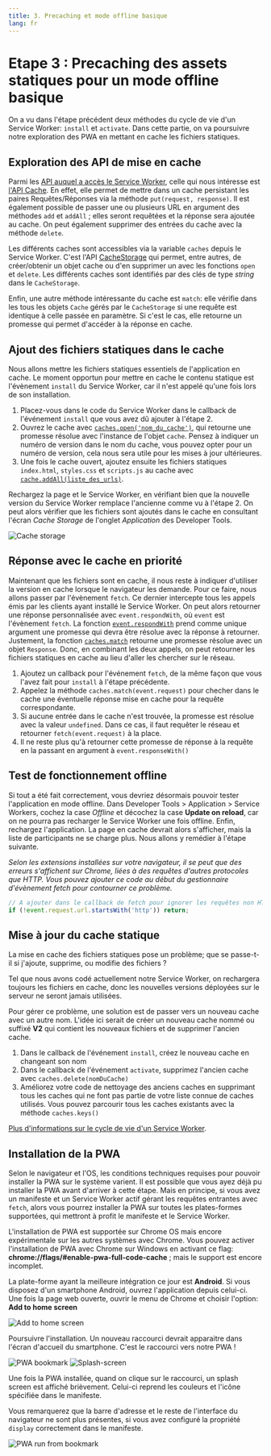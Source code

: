 ```yaml
---
title: 3. Precaching et mode offline basique
lang: fr
---
```


# Etape 3 : Precaching des assets statiques pour un mode offline basique

On a vu dans l'étape précédent deux méthodes du cycle de vie d'un Service Worker: `install` et `activate`. Dans cette partie, on va poursuivre notre exploration des PWA en mettant en cache les fichiers statiques.

## Exploration des API de mise en cache

Parmi les [API auquel a accès le Service Worker](https://developer.mozilla.org/en-US/docs/Web/API/Service_Worker_API), celle qui nous intéresse est [l'API Cache](https://developer.mozilla.org/en-US/docs/Web/API/Cache). En effet, elle permet de mettre dans un cache persistant les paires Requêtes/Réponses via la méthode `put(request, response)`. Il est également possible de passer une ou plusieurs URL en argument des méthodes `add` et `addAll` ; elles seront requêtées et la réponse sera ajoutée au cache. On peut également supprimer des entrées du cache avec la méthode `delete`.

Les différents caches sont accessibles via la variable `caches` depuis le Service Worker. C'est l'API [CacheStorage](https://developer.mozilla.org/en-US/docs/Web/API/CacheStorage) qui permet, entre autres, de créer/obtenir un objet cache ou d'en supprimer un avec les fonctions `open` et `delete`. Les différents caches sont identifiés par des clés de type _string_ dans le `CacheStorage`.

Enfin, une autre méthode intéressante du cache est `match`: elle vérifie dans les tous les objets `Cache` gérés par le `CacheStorage` si une requête est identique à celle passée en paramètre. Si c'est le cas, elle retourne un promesse qui permet d'accéder à la réponse en cache.

## Ajout des fichiers statiques dans le cache

Nous allons mettre les fichiers statiques essentiels de l'application en cache. Le moment opportun pour mettre en cache le contenu statique est l'évènement `install` du Service Worker, car il n'est appelé qu'une fois lors de son installation.

1. Placez-vous dans le code du Service Worker dans le callback de l'événement `install` que vous avez dû ajouter à l'étape 2.
2. Ouvrez le cache avec [`caches.open('nom_du_cache')`](https://developer.mozilla.org/en-US/docs/Web/API/CacheStorage/open), qui retourne une promesse résolue avec l'instance de l'objet `cache`. Pensez à indiquer un numéro de version dans le nom du cache, vous pouvez opter pour un numéro de version, cela nous sera utile pour les mises à jour ultérieures.
3. Une fois le cache ouvert, ajoutez ensuite les fichiers statiques `index.html`, `styles.css` et `scripts.js` au cache avec [`cache.addAll(liste_des_urls)`](https://developer.mozilla.org/en-US/docs/Web/API/Cache/addAll).

<!-- Solution:
const CACHE_NAME = 'V1';
const STATIC_FILES = ['index.html', 'styles.css', 'scripts.js'];

self.addEventListener('install', event => {
  console.log('Service Worker installing.');
  self.caches.open(CACHE_NAME)
  .then(cache => cache.addAll(STATIC_FILES))
});
-->

Rechargez la page et le Service Worker, en vérifiant bien que la nouvelle version du Service Worker remplace l'ancienne comme vu à l'étape 2. On peut alors vérifier que les fichiers sont ajoutés dans le cache en consultant l'écran *Cache Storage* de l'onglet *Application* des Developer Tools.

![Cache storage](./readme_assets/cache_storage.png 'Service Worker en attente')

## Réponse avec le cache en priorité

Maintenant que les fichiers sont en cache, il nous reste à indiquer d'utiliser la version en cache lorsque le navigateur les demande. Pour ce faire, nous allons passer par l'évènement `fetch`. Ce dernier intercepte tous les appels émis par les clients ayant installé le Service Worker. On peut alors retourner une réponse personnalisée avec `event.respondWith`, où `event` est l'évènement `fetch`. La fonction [`event.respondWith`](https://developer.mozilla.org/en-US/docs/Web/API/FetchEvent/respondWith) prend comme unique argument une promesse qui devra être résolue avec la réponse à retourner. Justement, la fonction [`caches.match`](https://developer.mozilla.org/en-US/docs/Web/API/CacheStorage/match) retourne une promesse résolue avec un objet `Response`. Donc, en combinant les deux appels, on peut retourner les fichiers statiques en cache au lieu d'aller les chercher sur le réseau.

1. Ajoutez un callback pour l'événement `fetch`, de la même façon que vous l'avez fait pour `install` à l'étape précédente.
2. Appelez la méthode `caches.match(event.request)` pour checher dans le cache une éventuelle réponse mise en cache pour la requête correspondante.
3. Si aucune entrée dans le cache n'est trouvée, la promesse est résolue avec la valeur `undefined`. Dans ce cas, il faut requêter le réseau et retourner `fetch(event.request)` à la place.
4. Il ne reste plus qu'à retourner cette promesse de réponse à la requête en la passant en argument à `event.responseWith()` 

<!-- Solution:
self.addEventListener('fetch', event => {
  //Personnalisation de la réponse
  event.respondWith(
    caches.match(event.request) // On vérifie si la requête a déjà été mise en cache
    .then(response => response || fetch(event.request)) // sinon on requête le réseau
  );
});
-->

## Test de fonctionnement offline

Si tout a été fait correctement, vous devriez désormais pouvoir tester l'application en mode offline. Dans Developer Tools > Application > Service Workers, cochez la case *Offline* et décochez la case **Update on reload**, car on ne pourra pas recharger le Service Worker une fois offline. Enfin, rechargez l'application. La page en cache devrait alors s'afficher, mais la liste de participants ne se charge plus. Nous allons y remédier à l'étape suivante.

*Selon les extensions installées sur votre navigateur, il se peut que des erreurs s'affichent sur Chrome, liées à des requêtes d'autres protocoles que HTTP. Vous pouvez ajouter ce code au début du gestionnaire d'évènement fetch pour contourner ce problème.*

```js
// A ajouter dans le callback de fetch pour ignorer les requêtes non HTTP
if (!event.request.url.startsWith('http')) return;
```

## Mise à jour du cache statique

La mise en cache des fichiers statiques pose un problème; que se passe-t-il si j'ajoute, supprime, ou modifie des fichiers ?

Tel que nous avons codé actuellement notre Service Worker, on rechargera toujours les fichiers en cache, donc les nouvelles versions déployées sur le serveur ne seront jamais utilisées.

Pour gérer ce problème, une solution est de passer vers un nouveau cache avec un autre nom. L'idée ici serait de créer un nouveau cache nommé ou suffixé **V2** qui contient les nouveaux fichiers et de supprimer l'ancien cache. 

1. Dans le callback de l'événement `install`, créez le nouveau cache en changeant son nom
2. Dans le callback de l'événement `activate`, supprimez l'ancien cache avec `caches.delete(nomDuCache)`
3. Améliorez votre code de nettoyage des anciens caches en supprimant tous les caches qui ne font pas partie de votre liste connue de caches utilisés. Vous pouvez parcourir tous les caches existants avec la méthode `caches.keys()`

<!-- Solution:
```js
const CACHE_NAME = 'V2';

(...)

self.addEventListener('activate', event => {
  // delete any unexpected caches
  event.waitUntil(
    caches.keys()
    .then(keys => keys.filter(key => key !== CACHE_NAME))
    .then(keys => Promise.all(keys.map(key => {
        console.log(`Deleting cache ${key}`);
        return caches.delete(key)
    })))
  );
});
```
-->

[Plus d'informations sur le cycle de vie d'un Service Worker](https://developers.google.com/web/fundamentals/primers/service-workers/lifecycle).

## Installation de la PWA

Selon le navigateur et l'OS, les conditions techniques requises pour pouvoir installer la PWA sur le système varient. Il est possible que vous ayez déjà pu installer la PWA  avant d'arriver à cette étape. Mais en principe, si vous avez un manifeste et un Service Worker actif gérant les requêtes entrantes avec `fetch`, alors vous pourrez installer la PWA sur toutes les plates-formes supportées, qui mettront à profit le manifeste et le Service Worker.

L'installation de PWA est supportée sur Chrome OS mais encore expérimentale sur les autres systèmes avec Chrome. Vous pouvez activer l'installation de PWA avec Chrome sur Windows en activant ce flag: **chrome://flags/#enable-pwa-full-code-cache** ; mais le support est encore incomplet.

La plate-forme ayant la meilleure intégration ce jour est **Android**. Si vous disposez d'un smartphone Android, ouvrez l'application depuis celui-ci. Une fois la page web ouverte, ouvrir le menu de Chrome et choisir l'option: **Add to home screen**

![Add to home screen](./readme_assets/pwa_install_menu.jpg 'dd to home screen')

Poursuivre l'installation. Un nouveau raccourci devrait apparaitre dans l'écran d'accueil du smartphone. C'est le raccourci vers notre PWA !

![PWA bookmark](./readme_assets/pwa_install.jpg 'PWA bookmark')
![Splash-screen](./readme_assets/splash-screen.jpg 'Splash-screen')

Une fois la PWA installée, quand on clique sur le raccourci, un splash screen est affiché brièvement. Celui-ci reprend les couleurs et l'icône spécifiée dans le manifeste.

Vous remarquerez que la barre d'adresse et le reste de l'interface du navigateur ne sont plus présentes, si vous avez configuré la propriété `display` correctement dans le manifeste.

![PWA run from bookmark](./readme_assets/pwa-fullscreen.jpg 'PWA run from bookmark')
